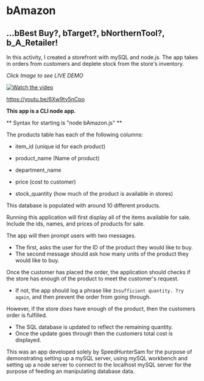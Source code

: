 
# bAmazon
## ...bBest Buy?, bTarget?, bNorthernTool?, b_A_Retailer!</h2>

In this activity, I created a storefront with mySQL and node.js. The app takes in orders from customers and deplete stock from the store's inventory.

*Click Image to see LIVE DEMO*

[![Watch the video](https://img.youtube.com/vi/6Xw9tv5nCpo/maxresdefault.jpg)](https://youtu.be/6Xw9tv5nCpo)

https://youtu.be/6Xw9tv5nCpo

**This app is a CLI node app.**  

** Syntax for starting is "node bAmazon.js" **


The products table has each of the following columns:

   * item_id (unique id for each product)

   * product_name (Name of product)

   * department_name

   * price (cost to customer)

   * stock_quantity (how much of the product is available in stores)

This database is populated with around 10 different products. 

 Running this application will first display all of the items available for sale. Include the ids, names, and prices of products for sale.

The app will then prompt users with two messages.

   * The first, asks the user for the ID of the product they would like to buy.
   * The second message should ask how many units of the product they would like to buy.

Once the customer has placed the order, the application should checks if the store has enough of the product to meet the customer's request.

   * If not, the app should log a phrase like `Insufficient quantity. Try again`, and then prevent the order from going through.

However, if the store _does_ have enough of the product, then the customers order is fulfilled.

   * The SQL database is updated to reflect the remaining quantity.
   * Once the update goes through then the customers total cost is displayed.


This was an app developed solely by SpeedHunterSam for the purpose of demonstrating setting up a mySQL server, using mySQL workbench and setting up a node server to connect to the localhost mySQL server for the purpose of feeding an manipulating database data.

